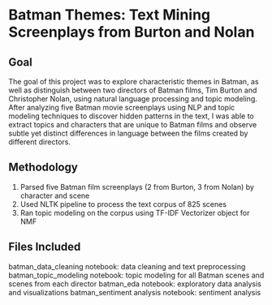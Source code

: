 # Batman Themes: Text Mining Screenplays from Burton and Nolan
## Goal
The goal of this project was to explore characteristic themes in Batman, as well as distinguish between two directors of Batman films, Tim Burton and Christopher Nolan, using natural language processing and topic modeling. After analyzing five Batman movie screenplays using NLP and topic modeling techniques to discover hidden patterns in the text, I was able to extract topics and characters that are unique to Batman films and observe subtle yet distinct differences in language between the films created by different directors.
## Methodology
1. Parsed five Batman film screenplays (2 from Burton, 3 from Nolan) by character and scene
2. Used NLTK pipeline to process the text corpus of 825 scenes
3. Ran topic modeling on the corpus using TF-IDF Vectorizer object for NMF
## Files Included
batman_data_cleaning notebook: data cleaning and text preprocessing
batman_topic_modeling notebook: topic modeling for all Batman scenes and scenes from each director
batman_eda notebook: exploratory data analysis and visualizations
batman_sentiment analysis notebook: sentiment analysis

